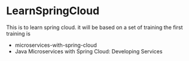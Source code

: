 # LearnSpringCloud
This is to learn spring cloud. it will be based on a set of training the first training is 
- microservices-with-spring-cloud
- Java Microservices with Spring Cloud: Developing Services



